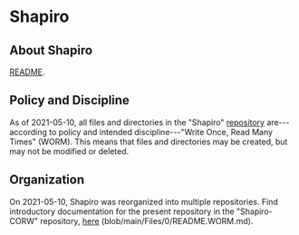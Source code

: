 Shapiro
=======

About Shapiro
-------------

[README](https://github.com/dmparrishphd/Shapiro-CORW/blob/main/Files/0/README.WORM.md).

Policy and Discipline
---------------------

As of 2021-05-10, all files and directories in the "Shapiro"
[repository](https://github.com/dmparrishphd/Shapiro)
are---according to policy and intended
discipline---"Write Once, Read Many Times" (WORM).
This means that files and directories may be created,
but may not be modified or deleted.

Organization
------------

On 2021-05-10, Shapiro was reorganized into multiple repositories.
Find introductory documentation for the present repository in
the "Shapiro-CORW" repository,
[here](https://github.com/dmparrishphd/Shapiro-CORW/blob/main/Files/0/README.WORM.md)
(blob/main/Files/0/README.WORM.md).
